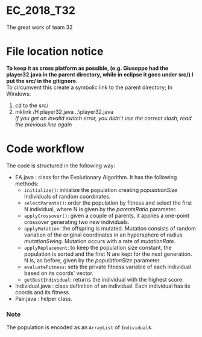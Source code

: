 # EC_2018_T32
The great work of team 32

# File location notice
**To keep it as cross platform as possible, (e.g. Giuseppe had the player32.java in the parent directory, while in eclipse it goes under src/) I put the src/ in the gitignore.**   
To circumvent this create a symbolic link to the parent directory;
In Windows:
1. cd to the src/
2. mklink /H player32.java ..\player32.java  
*If you get an invalid switch error, you didn't use the correct slash, read the previous line again*

# Code workflow

The code is structured in the following way:

 - EA.java : class for the Evolutionary Algorithm. It has the following methods:
   - `initialize()`: initialize the population creating *populationSize* Individuals of random coordinates.
   - `selectParents()`: order the population by fitness and select the first N individual, where N is given by the *parentsRatio* parameter.
   - `applyCrossover()`: given a couple of parents, it applies a one-point crossover generating two new individuals.
   - `applyMutation`: the offspring is mutated. Mutation consists of random variation of the original coordinates in an hypersphere of radius *mutationSwing*. Mutation occurs with a rate of *mutationRate*.
   - `applyReplacement`: to keep the population size constant, the population is sorted and the first N are kept for the next generation. N is, as before, given by the *populationSize* parameter.
   - `evaluateFitness`: sets the private fitness variable of each individual based on its coords' vector.
   - `getBestIndividual`: returns the individual with the highest score. 
 - Individual.java : class definition of an individual. Each individual has its coords and its fitness.
 - Pair.java : helper class.

 ### Note
 The population is encoded as an `ArrayList` of `Individual`s.
